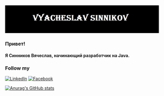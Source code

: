[![Header](https://github.com/Selarahl/Selarahl/blob/main/assets/%D0%91%D0%B5%D0%B7%20%D0%B8%D0%BC%D0%B5%D0%BD%D0%B8.png)](https://www.linkedin.com/in/%D0%B2%D1%8F%D1%87%D0%B5%D1%81%D0%BB%D0%B0%D0%B2-5a5495241/)

### Привет!
#### Я Синников Вячеслав, начинающий разработчик на Java.

### Follow my

[![LinkedIn](https://img.shields.io/badge/LinkedIn-090909?style=for-the-badge&logo=LinkedIn&logoColor=007BB6)](https://www.linkedin.com/in/вячеслав-5a5495241)
[![Facebook](https://img.shields.io/badge/Facebook-090909?style=for-the-badge&logo=Facebook&logoColor=1195F5)](https://www.facebook.com/sinnikovvyacheslav)

[![Anurag's GitHub stats](https://github-readme-stats.vercel.app/api?username=Selarahl&show_icons=true&theme=radical)](https://github.com/anuraghazra/github-readme-stats)